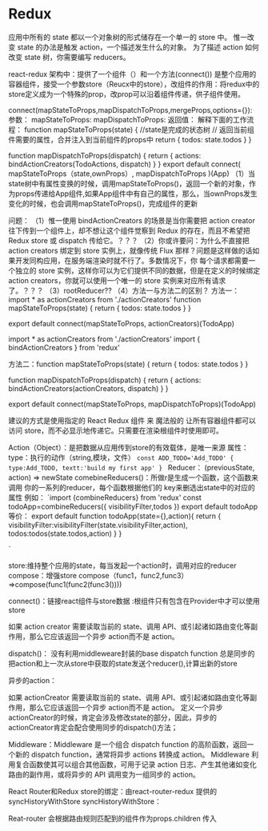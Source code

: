 # Redux #
应用中所有的 state 都以一个对象树的形式储存在一个单一的 store 中。
惟一改变 state 的办法是触发 action，一个描述发生什么的对象。
为了描述 action 如何改变 state 树，你需要编写 reducers。



react-redux 架构中：提供了一个组件（<Provider/>）和一个方法(connect())
<Provider store={store}/>是整个应用的容器组件，接受一个参数store（Reucx中的store），改组件的作用：将redux中的store定义成为一个特殊的prop，改prop可以沿着组件传递，供子组件使用。

connect(mapStateToProps,mapDispatchToProps,mergeProps,options={}):
参数：
mapStateToProps:
mapDispatchToProps:
返回值：
解释下面的工作流程：
function mapStateToProps(state) {
  //state是完成的状态树
  // 返回当前组件需要的属性，合并注入到当前组件的props中
  return {
    todos: state.todos
  }
}

function mapDispatchToProps(dispatch) {
  return {
    actions: bindActionCreators(TodoActions, dispatch)
  }
}
export default connect(
  mapStateToProps（state,ownProps）,
  mapDispatchToProps
)(App)
（1）当state树中有属性变换的时候，调用mapStateToProps()，返回一个新的对象，作为props传递给App组件,如果App组件中有自己的属性，那么，当ownProps发生变化的时候，也会调用mapStateToProps()，完成组件的更新



问题：
（1）惟一使用 bindActionCreators 的场景是当你需要把 action creator 往下传到一个组件上，却不想让这个组件觉察到 Redux 的存在，而且不希望把 Redux store 或 dispatch 传给它。？？？
（2）你或许要问：为什么不直接把 action creators 绑定到 store 实例上，就像传统 Flux 那样？问题是这样做的话如果开发同构应用，在服务端渲染时就不行了。多数情况下，你 每个请求都需要一个独立的 store 实例，这样你可以为它们提供不同的数据，但是在定义的时候绑定 action creators，你就可以使用一个唯一的 store 实例来对应所有请求了。？？？
（3）rootReducer??
（4）方法一与方法二的区别？
方法一：
import * as actionCreators from './actionCreators'
function mapStateToProps(state) {
  return { todos: state.todos }
}

export default connect(mapStateToProps, actionCreators)(TodoApp)


import * as actionCreators from './actionCreators'
import { bindActionCreators } from 'redux'

方法二：function mapStateToProps(state) {
  return { todos: state.todos }
}

function mapDispatchToProps(dispatch) {
  return { actions: bindActionCreators(actionCreators, dispatch) }
}

export default connect(mapStateToProps, mapDispatchToProps)(TodoApp)

建议的方式是使用指定的 React Redux 组件 <Provider> 来 魔法般的 让所有容器组件都可以访问 store，而不必显示地传递它。只需要在渲染根组件时使用即可。


Action（Object）：是把数据从应用传到store的有效载体，是唯一来源
 属性：
	type：执行的动作（string,模块，文件）
    `const ADD_TODO='Add_TODO'
     {
		type:Add_TODO,
		textt:'build my first app'
     }
    `
Reducer：
	(previousState, action) => newState
     comebineReducers()：所做r是生成一个函数，这个函数来调用 你的一系列的reducer，每个函数根据他们的 key来删选出state中的对应的属性
  例如：
	`import {combineReducers} from 'redux'
	const todoApp=combineReducers({
		visibilityFilter,todos
})   export default todoApp
   等价：
  export default function todoApp(state={},action){
	return {
     visibilityFilter:visibilityFilter(state.visibilityFilter,action),
 	 todos:todos(state.todos,action)
    }
}
  
`

store:维持整个应用的state，每当发起一个action时，调用对应的reducer
	compose：增强store
  compose（func1，func2,func3）=>compose(func1(func2(func3())))



connect()：链接react组件与store数据
<Provider>:根组件只有包含在Provider中才可以使用store




如果 action creator 需要读取当前的 state、调用 API、或引起诸如路由变化等副作用，那么它应该返回一个异步 action而不是 action。

dispatch()：
 没有利用middleweare封装的base dispatch function 总是同步的把action和上一次从store中获取的state发送个reducer(),计算出新的store

异步的action：

如果 actionCreator 需要读取当前的 state、调用 API、或引起诸如路由变化等副作用，那么它应该返回一个异步 action而不是 action。
定义一个异步actionCreator的时候，肯定会涉及修改state的部分，因此，异步的actionCreator肯定会配合使用同步的dispatch()方法；


Middleware：Middleware 是一个组合 dispatch function 的高阶函数，返回一个新的 dispatch function，通常将异步 actions 转换成 action。
Middleware 利用复合函数使其可以组合其他函数，可用于记录 action 日志、产生其他诸如变化路由的副作用，或将异步的 API 调用变为一组同步的 action。	


React Router和Redux store的绑定：由react-router-redux 提供的syncHistoryWithStore
syncHistoryWithStore：



Reat-router 会根据路由规则匹配到的组件作为props.children 传入
	